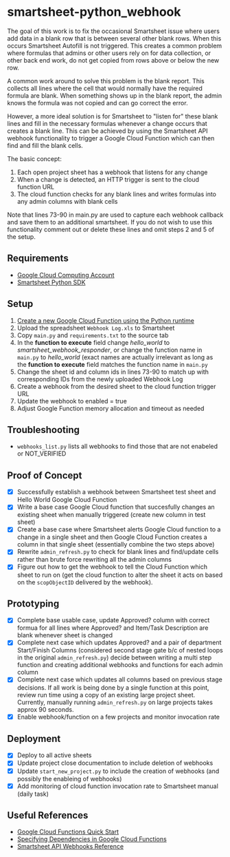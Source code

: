 # smartsheet-python_webhook
The goal of this work is to fix the occasional Smartsheet issue where users add data in a blank row that is between several other blank rows.  When this occurs Smartsheet Autofill is not triggered.  This creates a common problem where formulas that admins or other users rely on for data collection, or other back end work, do not get copied from rows above or below the new row.  

A common work around to solve this problem is the blank report.  This collects all lines where the cell that would normally have the required formula are blank.  When something shows up in the blank report, the admin knows the formula was not copied and can go correct the error.  

However, a more ideal solution is for Smartsheet to "listen for" these blank lines and fill in the necessary formulas whenever a change occurs that creates a blank line.  This can be achieved by using the Smartsheet API webhook functionality to trigger a Google Cloud Function which can then find and fill the blank cells.  

The basic concept:
1. Each open project sheet has a webhook that listens for any change
2. When a change is detected, an HTTP trigger is sent to the cloud function URL
3. The cloud function checks for any blank lines and writes formulas into any admin columns with blank cells

Note that lines 73-90 in main.py are used to capture each webhook callback and save them to an additional smartsheet.  If you do not wish to use this functionality comment out or delete these lines and omit steps 2 and 5 of the setup.

## Requirements
- [Google Cloud Computing Account](https://cloud.google.com/)
- [Smartsheet Python SDK](https://github.com/smartsheet-platform/smartsheet-python-sdk)

## Setup
1. [Create a new Google Cloud Function using the Python runtime](https://cloud.google.com/functions/docs/quickstart-console)
2. Upload the spreadsheet ```Webhook Log.xls``` to Smartsheet
3. Copy ```main.py``` and ```requirements.txt``` to the source tab
4. In the **function to execute** field change *hello_world* to *smartsheet_webhook_responder*, or change the function name in ```main.py``` to *hello_world* (exact names are actually irrelevant as long as the **function to execute** field matches the function name in ```main.py```
5. Change the sheet id and column ids in lines 73-90 to match up with corresponding IDs from the newly uploaded Webhook Log
6. Create a webhook from the desired sheet to the cloud function trigger URL
7. Update the webhook to enabled = true
8. Adjust Google Function memory allocation and timeout as needed

## Troubleshooting
- ```webhooks_list.py``` lists all webhooks to find those that are not enabeled or NOT_VERIFIED

## Proof of Concept
- [x] Successfully establish a webhook between Smartsheet test sheet and Hello World Google Cloud Function
- [x] Write a base case Google Cloud function that succesfully changes an existing sheet when manually triggered (create new column in test sheet)
- [x] Create a base case where Smartsheet alerts Google Cloud function to a change in a single sheet and then Google Cloud Function creates a column in that single sheet (essentially combine the two steps above)
- [x] Rewrite ```admin_refresh.py``` to check for blank lines and find/update cells rather than brute force rewriting all the admin columns
- [x] Figure out how to get the webhook to tell the Cloud Function which sheet to run on (get the cloud function to alter the sheet it acts on based on the ```scopObjectID``` delivered by the webhook). 

## Prototyping
- [x] Complete base usable case, update Approved? column with correct formua for all lines where Approved? and Item/Task Description are blank whenever sheet is changed
- [x] Complete next case which updates Approved? and a pair of department Start/Finish Columns (considered second stage gate b/c of nested loops in the original ```admin_refresh.py```) decide between writing a multi step function and creating additional webhooks and functions for each admin column
- [x] Complete next case which updates all columns based on previous stage decisions.  If all work is being done by a single function at this point, review run time using a copy of an existing large project sheet.  Currently, manually running ```admin_refresh.py``` on large projects takes approx 90 seconds.  
- [x] Enable webhook/function on a few projects and monitor invocation rate

## Deployment
- [x] Deploy to all active sheets
- [x] Update project close documentation to include deletion of webhooks
- [x] Update ```start_new_project.py``` to include the creation of webhooks (and possibly the enableing of webhooks)
- [x] Add monitoring of cloud function invocation rate to Smartsheet manual (daily task)

## Useful References
- [Google Cloud Functions Quick Start](https://cloud.google.com/functions/docs/quickstart-console)
- [Specifying Dependencies in Google Cloud Functions](https://cloud.google.com/functions/docs/writing/specifying-dependencies-python)
- [Smartsheet API Webhooks Reference](https://smartsheet-platform.github.io/api-docs/#webhooks-reference)
